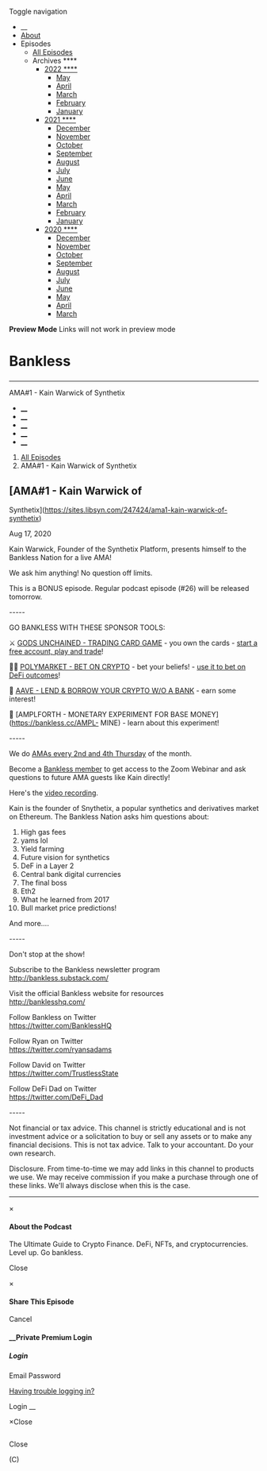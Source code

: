 Toggle navigation [](/247424 "Home Page")

  * __
  * [About]()
  * Episodes 
    * [All Episodes](/247424)
    * Archives ****
      * [2022 ****](/247424/2022)
        * [May](/247424/2022/05)
        * [April](/247424/2022/04)
        * [March](/247424/2022/03)
        * [February](/247424/2022/02)
        * [January](/247424/2022/01)
      * [2021 ****](/247424/2021)
        * [December](/247424/2021/12)
        * [November](/247424/2021/11)
        * [October](/247424/2021/10)
        * [September](/247424/2021/09)
        * [August](/247424/2021/08)
        * [July](/247424/2021/07)
        * [June](/247424/2021/06)
        * [May](/247424/2021/05)
        * [April](/247424/2021/04)
        * [March](/247424/2021/03)
        * [February](/247424/2021/02)
        * [January](/247424/2021/01)
      * [2020 ****](/247424/2020)
        * [December](/247424/2020/12)
        * [November](/247424/2020/11)
        * [October](/247424/2020/10)
        * [September](/247424/2020/09)
        * [August](/247424/2020/08)
        * [July](/247424/2020/07)
        * [June](/247424/2020/06)
        * [May](/247424/2020/05)
        * [April](/247424/2020/04)
        * [March](/247424/2020/03)

**Preview Mode** Links will not work in preview mode

# Bankless

###

* * *

AMA#1 - Kain Warwick of Synthetix

  * [__](http://twitter.com/banklesshq "Visit Us on Twitter")
  * [__](mailto:ryan@mythos.capital "Email This Podcast")
  * [__](http://feeds.libsyn.com/247424/rss "Subscribe to RSS Feed")
  * [__](https://podcasts.apple.com/us/podcast/bankless/id1499409058?ls=1 "Listen on Apple Podcasts")
  * [__](https://open.spotify.com/show/41TNnXSv5ExcQSzEGLlGhy "Listen on Spotify")

  1. [All Episodes](/247424)
  2. AMA#1 - Kain Warwick of Synthetix

## [AMA#1 - Kain Warwick of
Synthetix](https://sites.libsyn.com/247424/ama1-kain-warwick-of-synthetix)

Aug 17, 2020

Kain Warwick, Founder of the Synthetix Platform, presents himself to the
Bankless Nation for a live AMA!

We ask him anything! No question off limits.

This is a BONUS episode. Regular podcast episode (#26) will be released
tomorrow.

\-----

GO BANKLESS WITH THESE SPONSOR TOOLS:

⚔️ [GODS UNCHAINED - TRADING CARD GAME](https://bankless.cc/godsunchained) \-
you own the cards - [start a free account, play and
trade](https://godsunchained.com/)!  
  
🧙‍♀️ [POLYMARKET - BET ON CRYPTO](https://bankless.cc/polymarket) \- bet your
beliefs! - [use it to bet on DeFi
outcomes](https://bankless.substack.com/p/how-to-bet-on-defi-with-polymarket)!  
  
🌈 [AAVE - LEND & BORROW YOUR CRYPTO W/O A BANK](https://bankless.cc/aave) \-
earn some interest!

💸 [AMPLFORTH - MONETARY EXPERIMENT FOR BASE MONEY](https://bankless.cc/AMPL-
MINE) \- learn about this experiment!

\-----

We do [ AMAs every 2nd and 4th
Thursday](https://bankless.substack.com/p/announcing-bankless-amas-every-2nd)
of the month.

Become a [Bankless member](https://bankless.substack.com/subscribe) to get
access to the Zoom Webinar and ask questions to future AMA guests like Kain
directly!

Here's the [ video
recording](https://www.youtube.com/playlist?list=PLmkdAgtxf3aiprYrf7xLfJSVYxxoD9GRr).

Kain is the founder of Snythetix, a popular synthetics and derivatives market
on Ethereum. The Bankless Nation asks him questions about:  

  1. High gas fees
  2. yams lol
  3. Yield farming
  4. Future vision for synthetics
  5. DeF in a Layer 2
  6. Central bank digital currencies
  7. The final boss
  8. Eth2
  9. What he learned from 2017
  10. Bull market price predictions!

And more....

\-----

Don't stop at the show!

Subscribe to the Bankless newsletter program  
<http://bankless.substack.com/>

Visit the official Bankless website for resources  
<http://banklesshq.com/>

Follow Bankless on Twitter  
<https://twitter.com/BanklessHQ>

Follow Ryan on Twitter  
<https://twitter.com/ryansadams>

Follow David on Twitter  
<https://twitter.com/TrustlessState>

Follow DeFi Dad on Twitter  
<https://twitter.com/DeFi_Dad>

  
\-----

Not financial or tax advice. This channel is strictly educational and is not
investment advice or a solicitation to buy or sell any assets or to make any
financial decisions. This is not tax advice. Talk to your accountant. Do your
own research.

Disclosure. From time-to-time we may add links in this channel to products we
use. We may receive commission if you make a purchase through one of these
links. We'll always disclose when this is the case.

* * *

×

#### About the Podcast

The Ultimate Guide to Crypto Finance. DeFi, NFTs, and cryptocurrencies. Level
up. Go bankless.

Close

×

#### Share This Episode

Cancel

#### __Private Premium Login

##### Login

Email Password

[Having trouble logging in?](')

Login __

×Close

![]()

Close

(C)

